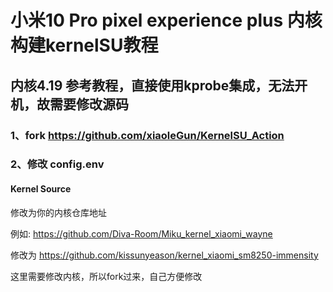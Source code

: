 # 小米10 Pro pixel experience plus 内核构建kernelSU教程

## 内核4.19 参考教程，直接使用kprobe集成，无法开机，故需要修改源码

### 1、fork https://github.com/xiaoleGun/KernelSU_Action

### 2、修改 config.env

#### Kernel Source

修改为你的内核仓库地址

例如: https://github.com/Diva-Room/Miku_kernel_xiaomi_wayne

修改为 https://github.com/kissunyeason/kernel_xiaomi_sm8250-immensity

这里需要修改内核，所以fork过来，自己方便修改
